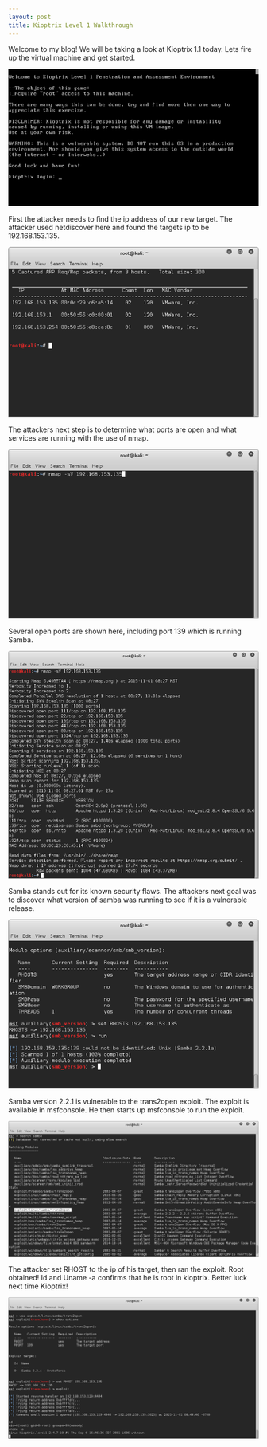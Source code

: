 ```yaml
---
layout: post
title: Kioptrix Level 1 Walkthrough
---
```

Welcome to my blog! We will be taking a look at Kioptrix 1.1 today. Lets fire up the virtual machine and get started.

![Image description](/images/kioptrixtitle.png)

First the attacker needs to find the ip address of our new target. The attacker used netdiscover here and found the targets ip to be 192.168.153.135.


![Image description](/images/Kioptrix1.1.1.png)

The attackers next step is to determine what ports are open and what services are running with the use of nmap. 

![Image description](/images/Kioptrix1.1.2.png)

Several open ports are shown here, including port 139 which is running Samba. 

![Image description](/images/Kioptrix1.1.3.png)

Samba stands out for its known security flaws. The attackers next goal was to discover what version of samba was running to see if it is a vulnerable release. 

![Image description](/images/kioptrix1.1aux.png)

Samba version 2.2.1 is vulnerable to the trans2open exploit. The exploit is available in msfconsole. He then starts up msfconsole to run the exploit. 

![Image description](/images/Kioptrix1.1.4.png)

The attacker set RHOST to the ip of his target, then ran the exploit. Root obtained! Id and Uname -a confirms that he is root in kioptrix. Better luck next time Kioptrix! 

![Image description](/images/Kioptrix1.1.5.png)

